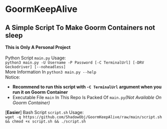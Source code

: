 # GoormKeepAlive
## A Simple Script To Make Goorm Containers not sleep
**This is Only A Personal Project** 
<br/><br/>
Python Script `main.py` Usage:
<br/>
`python3 main.py -U Username -P Password [-C TerminalUrl] [-DRV Geckodriver] [--noheadless]`
<br/>
More Information In `python3 main.py --help`
<br/>
Notice: 
- **Recommend to run this script with `-C TerminalUrl` argument when you run it on Goorm Container**
- Executable File `main` In This Repo Is Packed Of `main.py`*(Not Available On Goorm Container)*

[**Easier**] Bash Script `script.sh` Usage:
<br/>
`wget -q https://github.com/ShadowObj/GoormKeepAlive/raw/main/script.sh && chmod +x script.sh && ./script.sh`
